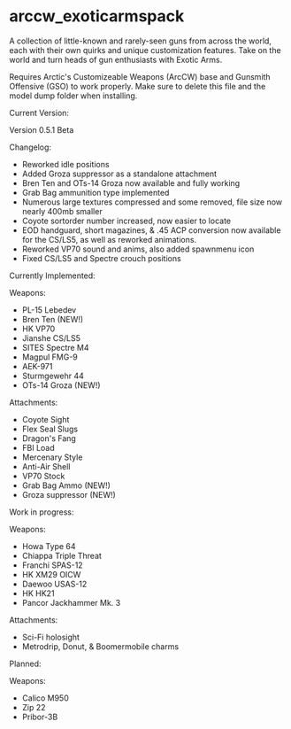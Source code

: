# arccw_exoticarmspack
A collection of little-known and rarely-seen guns from across the world, each with their own quirks and unique customization features. 
Take on the world and turn heads of gun enthusiasts with Exotic Arms.

Requires Arctic's Customizeable Weapons (ArcCW) base and Gunsmith Offensive (GSO) to work properly.
Make sure to delete this file and the model dump folder when installing.


Current Version:

Version 0.5.1 Beta

Changelog:
- Reworked idle positions
- Added Groza suppressor as a standalone attachment
- Bren Ten and OTs-14 Groza now available and fully working
- Grab Bag ammunition type implemented
- Numerous large textures compressed and some removed, file size now nearly 400mb smaller
- Coyote sortorder number increased, now easier to locate
- EOD handguard, short magazines, & .45 ACP conversion now available for the CS/LS5, as well as reworked animations.
- Reworked VP70 sound and anims, also added spawnmenu icon
- Fixed CS/LS5 and Spectre crouch positions




Currently Implemented:

Weapons:
- PL-15 Lebedev
- Bren Ten (NEW!)
- HK VP70
- Jianshe CS/LS5
- SITES Spectre M4
- Magpul FMG-9
- AEK-971
- Sturmgewehr 44
- OTs-14 Groza (NEW!)

Attachments:
- Coyote Sight 
- Flex Seal Slugs
- Dragon's Fang
- FBI Load
- Mercenary Style
- Anti-Air Shell
- VP70 Stock
- Grab Bag Ammo (NEW!)
- Groza suppressor (NEW!)





Work in progress:

Weapons:
- Howa Type 64
- Chiappa Triple Threat
- Franchi SPAS-12 
- HK XM29 OICW
- Daewoo USAS-12
- HK HK21 
- Pancor Jackhammer Mk. 3

Attachments:
- Sci-Fi holosight
- Metrodrip, Donut, & Boomermobile charms





Planned:

Weapons:
- Calico M950
- Zip 22
- Pribor-3B
